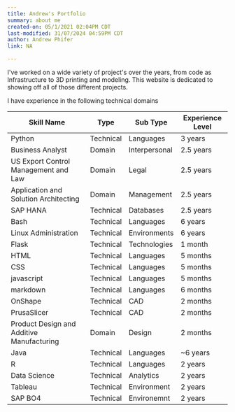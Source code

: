 ```yaml
---
title: Andrew's Portfolio
summary: about me
created-on: 05/1/2021 02:04PM CDT
last-modified: 31/07/2024 04:59PM CDT
author: Andrew Phifer
link: NA

---
```



I've worked on a wide variety of project's over the years, from code as Infrastructure to 3D printing and modeling.  This website is dedicated to showing off all of those different projects.

I have experience in the following technical domains

Skill Name | Type | Sub Type | Experience Level
-------|------|--------| -------
Python | Technical | Languages | 3 years
Business Analyst | Domain | Interpersonal | 2.5 years
US Export Control Management and Law | Domain | Legal | 2.5 years
Application and Solution Architecting | Domain | Management | 2.5 years
SAP HANA | Technical | Databases | 2.5 years
Bash | Technical | Languages | 6 years
Linux Administration | Technical | Environments | 6 years
Flask | Technical | Technologies | 1 month
HTML | Technical | Languages | 5 months
CSS | Technical | Languages | 5 months
javascript | Technical | Languages | 5 months
markdown | Technical | Languages | 6 months
OnShape | Technical | CAD | 2 months
PrusaSlicer | Technical | CAD | 2 months
Product Design and Additive Manufacturing | Domain | Design | 2 months
Java | Technical | Languages | ~6 years
R | Technical | Languages | 2 years
Data Science | Technical | Analytics | 2 years
Tableau | Technical | Environment | 2 years
SAP BO4 | Technical | Environemnt | 2 years
